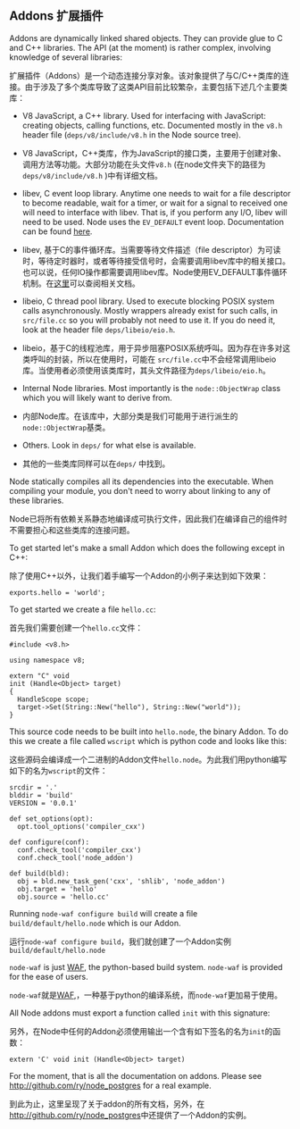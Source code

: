 ## Addons  扩展插件


Addons are dynamically linked shared objects. They can provide glue to C and
C++ libraries. The API (at the moment) is rather complex, involving
knowledge of several libraries:

扩展插件（Addons）是一个动态连接分享对象。该对象提供了与C/C++类库的连接。由于涉及了多个类库导致了这类API目前比较繁杂，主要包括下述几个主要类库：

 - V8 JavaScript, a C++ library. Used for interfacing with JavaScript:
   creating objects, calling functions, etc.  Documented mostly in the
   `v8.h` header file (`deps/v8/include/v8.h` in the Node source tree).

 - V8 JavaScript，C++类库，作为JavaScript的接口类，主要用于创建对象、调用方法等功能。大部分功能在头文件`v8.h` (在node文件夹下的路径为`deps/v8/include/v8.h` )中有详细文档。

 - libev, C event loop library. Anytime one needs to wait for a file
   descriptor to become readable, wait for a timer, or wait for a signal to
   received one will need to interface with libev.  That is, if you perform
   any I/O, libev will need to be used.  Node uses the `EV_DEFAULT` event
   loop.  Documentation can be found [here](http://cvs.schmorp.de/libev/ev.html).

 - libev, 基于C的事件循环库。当需要等待文件描述（file descriptor）为可读时，等待定时器时，或者等待接受信号时，会需要调用libev库中的相关接口。也可以说，任何IO操作都需要调用libev库。Node使用EV_DEFAULT事件循环机制。在[这里](http://cvs.schmorp.de/libev/ev.html)可以查阅相关文档。

 - libeio, C thread pool library. Used to execute blocking POSIX system
   calls asynchronously. Mostly wrappers already exist for such calls, in
   `src/file.cc` so you will probably not need to use it. If you do need it,
   look at the header file `deps/libeio/eio.h`.

 - libeio，基于C的线程池库，用于异步阻塞POSIX系统呼叫。因为存在许多对这类呼叫的封装，所以在使用时，可能在 `src/file.cc`中不会经常调用libeio库。当使用者必须使用该类库时，其头文件路径为`deps/libeio/eio.h`。

 - Internal Node libraries. Most importantly is the `node::ObjectWrap`
   class which you will likely want to derive from.

 - 内部Node库。在该库中，大部分类是我们可能用于进行派生的`node::ObjectWrap`基类。

 - Others. Look in `deps/` for what else is available.

 - 其他的一些类库同样可以在`deps/` 中找到。

Node statically compiles all its dependencies into the executable. When
compiling your module, you don't need to worry about linking to any of these
libraries.

Node已将所有依赖关系静态地编译成可执行文件，因此我们在编译自己的组件时不需要担心和这些类库的连接问题。

To get started let's make a small Addon which does the following except in
C++:

除了使用C++以外，让我们着手编写一个Addon的小例子来达到如下效果：

    exports.hello = 'world';

To get started we create a file `hello.cc`:

首先我们需要创建一个`hello.cc`文件：


    #include <v8.h>

    using namespace v8;

    extern "C" void
    init (Handle<Object> target)
    {
      HandleScope scope;
      target->Set(String::New("hello"), String::New("world"));
    }

This source code needs to be built into `hello.node`, the binary Addon. To
do this we create a file called `wscript` which is python code and looks
like this:

这些源码会编译成一个二进制的Addon文件`hello.node`。为此我们用python编写如下的名为`wscript`的文件：

    srcdir = '.'
    blddir = 'build'
    VERSION = '0.0.1'

    def set_options(opt):
      opt.tool_options('compiler_cxx')

    def configure(conf):
      conf.check_tool('compiler_cxx')
      conf.check_tool('node_addon')

    def build(bld):
      obj = bld.new_task_gen('cxx', 'shlib', 'node_addon')
      obj.target = 'hello'
      obj.source = 'hello.cc'

Running `node-waf configure build` will create a file
`build/default/hello.node` which is our Addon.

运行`node-waf configure build`，我们就创建了一个Addon实例`build/default/hello.node`

`node-waf` is just [WAF](http://code.google.com/p/waf), the python-based build system. `node-waf` is
provided for the ease of users.

`node-waf`就是[WAF](http://code.google.com/p/waf),，一种基于python的编译系统，而`node-waf`更加易于使用。

All Node addons must export a function called `init` with this signature:

另外，在Node中任何的Addon必须使用输出一个含有如下签名的名为`init`的函数：

    extern 'C' void init (Handle<Object> target)

For the moment, that is all the documentation on addons. Please see
<http://github.com/ry/node_postgres> for a real example.

到此为止，这里呈现了关于addon的所有文档，另外，在<http://github.com/ry/node_postgres>中还提供了一个Addon的实例。